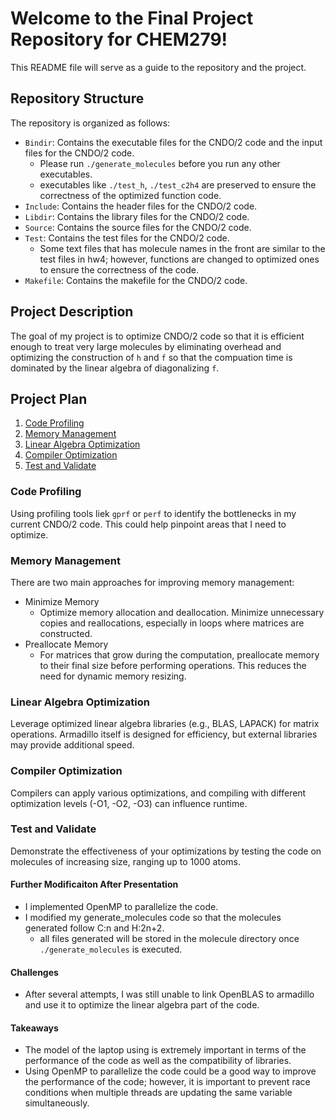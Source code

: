 # Welcome to the Final Project Repository for CHEM279! 

This README file will serve as a guide to the repository and the project.

## Repository Structure
The repository is organized as follows:
- `Bindir`: Contains the executable files for the CNDO/2 code and the input files for the CNDO/2 code. 
    - Please run `./generate_molecules` before you run any other executables. 
    - executables like `./test_h`, `./test_c2h4` are preserved to ensure the correctness of the optimized function code. 
- `Include`: Contains the header files for the CNDO/2 code.
- `Libdir`: Contains the library files for the CNDO/2 code.
- `Source`: Contains the source files for the CNDO/2 code.
- `Test`: Contains the test files for the CNDO/2 code.
    - Some text files that has molecule names in the front are similar to the test files in hw4; however, functions are changed to optimized ones to ensure the correctness of the code.     
- `Makefile`: Contains the makefile for the CNDO/2 code. 


## Project Description
The goal of my project is to optimize CNDO/2 code so that it is efficient enough to treat very large molecules by eliminating overhead and optimizing the construction of `h` and `f` so that the compuation time is dominated by the linear algebra of diagonalizing `f`.     

## Project Plan
1. [Code Profiling](#code-profiling) 
2. [Memory Management](#memory-management) 
3. [Linear Algebra Optimization](#linear-algebra-optimization) 
4. [Compiler Optimization](#compiler-optimization) 
5. [Test and Validate](#test-and-validate)     

### Code Profiling 
Using profiling tools liek `gprf` or `perf` to identify the bottlenecks in my current CNDO/2 code. This could help pinpoint areas that I need to optimize. 

### Memory Management
There are two main approaches for improving memory management: 
- Minimize Memory
    - Optimize memory allocation and deallocation. Minimize unnecessary copies and reallocations, especially in loops where matrices are constructed.      
- Preallocate Memory   
    -  For matrices that grow during the computation, preallocate memory to their final size before performing operations. This reduces the need for dynamic memory resizing.

### Linear Algebra Optimization
Leverage optimized linear algebra libraries (e.g., BLAS, LAPACK) for matrix operations. Armadillo itself is designed for efficiency, but external libraries may provide additional speed.

### Compiler Optimization
Compilers can apply various optimizations, and compiling with different optimization levels (-O1, -O2, -O3) can influence runtime.

### Test and Validate
Demonstrate the effectiveness of your optimizations by testing the code on molecules of increasing size, ranging up to 1000 atoms.


#### Further Modificaiton After Presentation
- I implemented OpenMP to parallelize the code. 
- I modified my generate_molecules code so that the molecules generated follow C:n and H:2n+2.
    - all files generated will be stored in the molecule directory once `./generate_molecules` is executed. 

#### Challenges 
- After several attempts, I was still unable to link OpenBLAS to armadillo and use it to optimize the linear algebra part of the code. 

#### Takeaways
- The model of the laptop using is extremely important in terms of the performance of the code as well as the compatibility of libraries. 
- Using OpenMP to parallelize the code could be a good way to improve the performance of the code; however, it is important to prevent race conditions when multiple threads are updating the same variable simultaneously.

